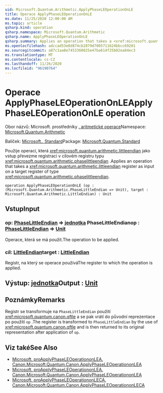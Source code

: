 ```yaml
---
uid: Microsoft.Quantum.Arithmetic.ApplyPhaseLEOperationOnLE
title: Operace ApplyPhaseLEOperationOnLE
ms.date: 11/25/2020 12:00:00 AM
ms.topic: article
qsharp.kind: operation
qsharp.namespace: Microsoft.Quantum.Arithmetic
qsharp.name: ApplyPhaseLEOperationOnLE
qsharp.summary: Applies an operation that takes a <xref:microsoft.quantum.arithmetic.littleendian> register as input on a target register of type <xref:microsoft.quantum.arithmetic.phaselittleendian>.
ms.openlocfilehash: adccad53e8d874cb2879d7005711624bbcc69201
ms.sourcegitcommit: a87c1aa8e7453360025e47ba614f25b02ea84ec3
ms.translationtype: MT
ms.contentlocale: cs-CZ
ms.lasthandoff: 11/26/2020
ms.locfileid: "96190764"
---
```

# <a name="applyphaseleoperationonle-operation"></a><span data-ttu-id="7e1d6-102">Operace ApplyPhaseLEOperationOnLE</span><span class="sxs-lookup"><span data-stu-id="7e1d6-102">ApplyPhaseLEOperationOnLE operation</span></span>

<span data-ttu-id="7e1d6-103">Obor názvů: Microsoft. prostředníky [. aritmetické operace](xref:Microsoft.Quantum.Arithmetic)</span><span class="sxs-lookup"><span data-stu-id="7e1d6-103">Namespace: [Microsoft.Quantum.Arithmetic](xref:Microsoft.Quantum.Arithmetic)</span></span>

<span data-ttu-id="7e1d6-104">Balíček: [Microsoft.. Standard](https://nuget.org/packages/Microsoft.Quantum.Standard)</span><span class="sxs-lookup"><span data-stu-id="7e1d6-104">Package: [Microsoft.Quantum.Standard](https://nuget.org/packages/Microsoft.Quantum.Standard)</span></span>


<span data-ttu-id="7e1d6-105">Použije operaci, která <xref:microsoft.quantum.arithmetic.littleendian> jako vstup převezme registraci v cílovém registru typu <xref:microsoft.quantum.arithmetic.phaselittleendian> .</span><span class="sxs-lookup"><span data-stu-id="7e1d6-105">Applies an operation that takes a <xref:microsoft.quantum.arithmetic.littleendian> register as input on a target register of type <xref:microsoft.quantum.arithmetic.phaselittleendian>.</span></span>

```qsharp
operation ApplyPhaseLEOperationOnLE (op : (Microsoft.Quantum.Arithmetic.PhaseLittleEndian => Unit), target : Microsoft.Quantum.Arithmetic.LittleEndian) : Unit
```


## <a name="input"></a><span data-ttu-id="7e1d6-106">Vstup</span><span class="sxs-lookup"><span data-stu-id="7e1d6-106">Input</span></span>

### <a name="op--phaselittleendian--unit"></a><span data-ttu-id="7e1d6-107">op: [PhaseLittleEndian](xref:Microsoft.Quantum.Arithmetic.PhaseLittleEndian) => [jednotka](xref:microsoft.quantum.lang-ref.unit) PhaseLittleEndian</span><span class="sxs-lookup"><span data-stu-id="7e1d6-107">op : [PhaseLittleEndian](xref:Microsoft.Quantum.Arithmetic.PhaseLittleEndian) => [Unit](xref:microsoft.quantum.lang-ref.unit)</span></span> 

<span data-ttu-id="7e1d6-108">Operace, která se má použít.</span><span class="sxs-lookup"><span data-stu-id="7e1d6-108">The operation to be applied.</span></span>


### <a name="target--littleendian"></a><span data-ttu-id="7e1d6-109">cíl: [LittleEndian](xref:Microsoft.Quantum.Arithmetic.LittleEndian)</span><span class="sxs-lookup"><span data-stu-id="7e1d6-109">target : [LittleEndian](xref:Microsoft.Quantum.Arithmetic.LittleEndian)</span></span>

<span data-ttu-id="7e1d6-110">Registr, na který se operace používá</span><span class="sxs-lookup"><span data-stu-id="7e1d6-110">The register to which the operation is applied.</span></span>



## <a name="output--unit"></a><span data-ttu-id="7e1d6-111">Výstup: [jednotka](xref:microsoft.quantum.lang-ref.unit)</span><span class="sxs-lookup"><span data-stu-id="7e1d6-111">Output : [Unit](xref:microsoft.quantum.lang-ref.unit)</span></span>



## <a name="remarks"></a><span data-ttu-id="7e1d6-112">Poznámky</span><span class="sxs-lookup"><span data-stu-id="7e1d6-112">Remarks</span></span>

<span data-ttu-id="7e1d6-113">Registr se transformuje na `PhaseLittleEndian` použití <xref:microsoft.quantum.canon.qftle> a se pak vrátí do původní reprezentace po použití `op` .</span><span class="sxs-lookup"><span data-stu-id="7e1d6-113">The register is transformed to `PhaseLittleEndian` by the use of <xref:microsoft.quantum.canon.qftle> and is then returned to its original representation after application of `op`.</span></span>

## <a name="see-also"></a><span data-ttu-id="7e1d6-114">Viz také</span><span class="sxs-lookup"><span data-stu-id="7e1d6-114">See Also</span></span>

- [<span data-ttu-id="7e1d6-115">Microsoft. proApplyPhaseLEOperationonLEA. Canon.</span><span class="sxs-lookup"><span data-stu-id="7e1d6-115">Microsoft.Quantum.Canon.ApplyPhaseLEOperationonLEA</span></span>](xref:Microsoft.Quantum.Canon.ApplyPhaseLEOperationonLEA)
- [<span data-ttu-id="7e1d6-116">Microsoft. proApplyPhaseLEOperationonLEA. Canon.</span><span class="sxs-lookup"><span data-stu-id="7e1d6-116">Microsoft.Quantum.Canon.ApplyPhaseLEOperationonLEA</span></span>](xref:Microsoft.Quantum.Canon.ApplyPhaseLEOperationonLEA)
- [<span data-ttu-id="7e1d6-117">Microsoft. proApplyPhaseLEOperationonLECA. Canon.</span><span class="sxs-lookup"><span data-stu-id="7e1d6-117">Microsoft.Quantum.Canon.ApplyPhaseLEOperationonLECA</span></span>](xref:Microsoft.Quantum.Canon.ApplyPhaseLEOperationonLECA)